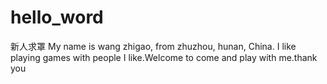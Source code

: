 # hello_word
新人求罩
My name is wang zhigao, from zhuzhou, hunan, China. I like playing games with people I like.Welcome to come and play with me.thank you
